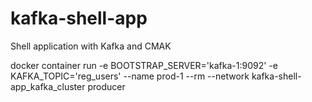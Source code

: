 # kafka-shell-app
Shell application with Kafka and CMAK 


docker container run -e BOOTSTRAP_SERVER='kafka-1:9092' -e KAFKA_TOPIC='reg_users' --name prod-1 --rm --network kafka-shell-app_kafka_cluster producer